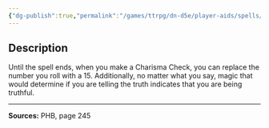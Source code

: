 ```yaml
---
{"dg-publish":true,"permalink":"/games/ttrpg/dn-d5e/player-aids/spells/level-8/glibness/","tags":["ttrpg/dnd/5e","verbal","spell"],"noteIcon":""}
---
```



## Description
Until the spell ends, when you make a Charisma Check, you can replace the number you roll with a 15.
Additionally, no matter what you say, magic that would determine if you are telling the truth indicates that you are being truthful.

---

**Sources:** PHB, page 245
